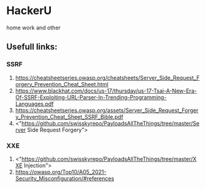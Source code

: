 # HackerU
home work and other
## Usefull links:

### SSRF
1. <https://cheatsheetseries.owasp.org/cheatsheets/Server_Side_Request_Forgery_Prevention_Cheat_Sheet.html>
2. <https://www.blackhat.com/docs/us-17/thursday/us-17-Tsai-A-New-Era-Of-SSRF-Exploiting-URL-Parser-In-Trending-Programming-Languages.pdf>
3. <https://cheatsheetseries.owasp.org/assets/Server_Side_Request_Forgery_Prevention_Cheat_Sheet_SSRF_Bible.pdf>
4. <"https://github.com/swisskyrepo/PayloadsAllTheThings/tree/master/Server Side Request Forgery">

### XXE
1. <"https://github.com/swisskyrepo/PayloadsAllTheThings/tree/master/XXE Injection">
2. <https://owasp.org/Top10/A05_2021-Security_Misconfiguration/#references>
